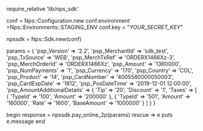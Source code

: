 require_relative 'lib/nps_sdk'

conf = Nps::Configuration.new
conf.environment =Nps::Environments::STAGING_ENV
conf.key = "_YOUR_SECRET_KEY_"

npssdk = Nps::Sdk.new(conf)

params = {
    'psp_Version' => '2.2',
    'psp_MerchantId' => 'sdk_test',
    'psp_TxSource' => 'WEB',
    'psp_MerchTxRef' => 'ORDERX1466Xz-3',
    'psp_MerchOrderId' => 'ORDERX1466Xz',
    'psp_Amount' => '1360000',
    'psp_NumPayments' => '1',
    'psp_Currency' => '170',
    'psp_Country' => 'COL',
    'psp_Product' => '14',
    'psp_CardNumber' => '4005580000050003',
    'psp_CardExpDate' => '1812',
    'psp_PosDateTime' => '2019-12-01 12:00:00',
    'psp_AmountAdditionalDetails'  => {
        'Tip' => '20',
        'Discount' => '1',
        'Taxes'  => [
            {
                'TypeId' => '100',
                'Amount' => '200000'
            },
            {
                'TypeId' => '501',
                'Amount' => '160000',
                'Rate' => '1600',
                'BaseAmount' => '1000000'
            }
        ]
    }
}

begin 
    response = npssdk.pay_online_2p(params) 
rescue => e 
    puts e.message 
end 
